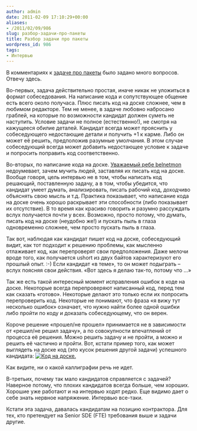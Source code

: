 ```yaml
---
author: admin
date: 2011-02-09 17:10:29+00:00
aliases:
- /2011/02/09/986
slug: разбор-задачи-про-пакеты
title: Разбор задачи про пакеты
wordpress_id: 986
tags:
- Интервью
---
```


В комментариях к [задаче про пакеты](http://blog.not-a-kernel-guy.com/2011/02/08/980) было задано много вопросов. Отвечу здесь.

Во-первых, задача действительно простая, иначе никак не уложиться в формат собеседования. На написание кода и сопутствующее общение есть всего около получаса. Плюс писать код на доске сложнее, чем в любимом редакторе. Тем не менее, в задаче любовно набросано граблей, на которые по возможности кандидат должен суметь не наступить. Условие задачи не полное (естественно!), не смотря на кажущееся обилие деталей. Кандидат всегда может прояснить у собеседующего недостающие детали и получить +1 к карме. Либо он может её решить, предположив разумные умолчания. В этом случае собеседующий всегда может добавить недостающее условие к задаче и попросить поправить код соответственно.

Во-вторых, по написание кода на доске. [Уважаемый ребе belnetmon](http://belnetmon.livejournal.com/1377532.html) недоумевает, зачем мучить людей, заставляя их писать код на доске. Вообще говоря, цель интервью не в том, чтобы написать код решающий, поставленную задачу, а в том, чтобы убедится, что кандидат умеет думать, анализировать, писать рабочий код, доходчиво объяснять свою мысль и т.д. Практика показывает, что написание кода на доске очень хорошо раскрывает эти способности (либо показывает их отсутствие). В то время как красиво говорить и разумно рассуждать вслух получается почти у всех. Возможно, просто потому, что думать, писать код на доске (неудобно же!) и пускать пыль в глаза одновременно сложнее, чем просто пускать пыль в глаза.

Так вот, наблюдая как кандидат пишет код на доске, собеседующий видит, как тот подходит к решению проблемы, как мысленно отлаживает код, как перепроверят свои предположения. Даже мелочи вроде того, как получается ushort из двух байтов характеризуют его прошлый опыт. :-) Если кандидат «в теме», то он может подыграть – вслух поясняя свои действия. «Вот здесь я делаю так-то, потому что …»

Так же есть такой интересный момент исправления ошибок в коде на доске. Некоторые всегда перепроверяют написанный код, перед тем как сказать «готово». Некоторые делают это только если их попросить перепроверить код. Некоторые не понимают, что фраза «я вижу тут несколько ошибок» означает, что нужно найти более одной ошибки либо пройти по коду и доказать собеседующему, что он верен.

Короче решение «прошел/не прошел» принимается не в зависимости от «решил/не решил задачу», а по совокупности впечатлений от процесса её решения. Можно решить задачу и не пройти, а можно и решить её частично и пройти. Вот, кстати пример того, как может выглядеть на доске код (это кусок решения другой задачи) успешного кандидата:
[![Код на доске.](/2011/02/2011-02-09-09.00.20.jpg)](/2011/02/2011-02-09-09.00.20.jpg)

Как видите, ни о какой каллиграфии речь не идет.

В-третьих, почему так мало кандидатов справляется с задачей? Наверное потому, что плохих кандидатов всегда больше, чем хороших. Хорошие уже работают и на интервью ходят редко. Еще видимо дает о себе знать нервное напряжение. Интервью все-таки. 

Кстати эта задача, давалась кандидатам на позицию контрактора. Для тех, кто претендует на Senior SDE (FTE) требования выше и задачи другие. 

